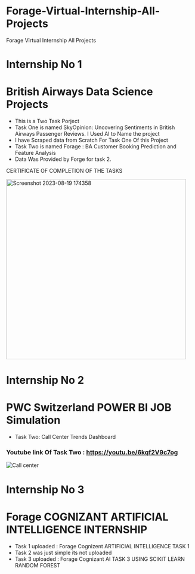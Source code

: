 # Forage-Virtual-Internship-All-Projects
Forage Virtual Internship All Projects

# Internship No 1
# British Airways Data Science Projects 
* This is a Two Task Porject
* Task One is named SkyOpinion: Uncovering Sentiments in British Airways Passenger Reviews. I Used AI to Name the project
* I have Scraped data from Scratch For Task One Of this Project 
* Task Two is named Forage : BA Customer Booking Prediction and Feature Analysis
* Data Was Provided by Forge for task 2.
   
CERTIFICATE OF COMPLETION OF THE TASKS 

<img width="482" alt="Screenshot 2023-08-19 174358" src="https://github.com/gitAkashDass/Forage-Virtual-Internship-All-Projects/assets/122095100/3e43e384-e5ad-4bf4-a191-8e6b2f80766e">

# Internship No 2
# PWC  Switzerland POWER BI JOB Simulation 
* Task Two: Call Center Trends Dashboard
### Youtube link Of Task Two : https://youtu.be/6kqf2V9c7og
![Call center](https://github.com/gitAkashDass/Forage-Virtual-Internship-All-Projects/assets/122095100/a2d95512-62e0-41db-82d7-c6c4d868cabc)


# Internship No 3
# Forage COGNIZANT ARTIFICIAL INTELLIGENCE INTERNSHIP
* Task 1 uploaded : Forage Cognizent ARTIFICIAL INTELLIGENCE TASK 1
* Task 2 was just simple its not uploaded 
* Task 3 uploaded : Forage Cognizant AI TASK 3 USING SCIKIT LEARN RANDOM FOREST




